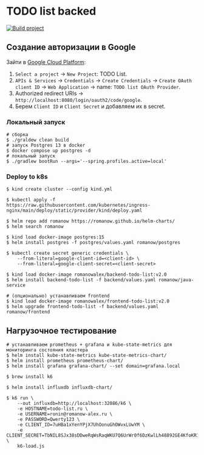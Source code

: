# TODO list backed

[![Build project](https://github.com/Romanow/backend-todo-list/actions/workflows/build.yml/badge.svg?branch=master)](https://github.com/Romanow/backend-todo-list/actions/workflows/build.yml)

## Создание авторизации в Google

Зайти в [Google Cloud Platform](https://console.cloud.google.com/):

1. `Select a project` -> `New Project`: TODO List.
2. `APIs & Services` -> `Credentials` -> `Create Credentials` -> `Create OAuth client ID` -> `Web Application` ->
   name: `TODO list OAuth Provider`.
3. Authorized redirect URIs -> `http://localhost:8080/login/oauth2/code/google`.
4. Берем `Client ID` и `Client Secret` и добавляем их в secret.

### Локальный запуск

```shell
# сборка
$ ./graldew clean build
# запуск Postgres 13 в docker
$ docker compose up postgres -d
# локальный запуск
$ ./gradlew bootRun --args='--spring.profiles.active=local'   
```

### Deploy to k8s

```shell
$ kind create cluster --config kind.yml

$ kubectl apply -f https://raw.githubusercontent.com/kubernetes/ingress-nginx/main/deploy/static/provider/kind/deploy.yaml

$ helm repo add romanow https://romanow.github.io/helm-charts/
$ helm search romanow

$ kind load docker-image postgres:15
$ helm install postgres -f postgres/values.yaml romanow/postgres

$ kubectl create secret generic credentials \
    --from-literal=google-client-id=<client-id> \
    --from-literal=google-client-secret=<client-secret>

$ kind load docker-image romanowalex/backend-todo-list:v2.0
$ helm install backend-todo-list -f backend/values.yaml romanow/java-service

# (опционально) устанавливаем frontend
$ kind load docker-image romanowalex/frontend-todo-list:v2.0
$ helm upgrade frontend-todo-list -f backend/values.yaml romanow/frontend
```

## Нагрузочное тестирование

```shell
# устанавливаем prometheus + grafana и kube-state-metrics для мониторинга состояния кластера
$ helm install kube-state-metrics kube-state-metrics-chart/
$ helm install prometheus prometheus-chart/ 
$ helm install grafana grafana-chart/ --set domain=grafana.local 

$ brew install k6

$ helm install influxdb influxdb-chart/ 

$ k6 run \
    --out influxdb=http://localhost:32086/k6 \
    -e HOSTNAME=todo-list.ru \
    -e USERNAME=ronin@romanow-alex.ru \
    -e PASSWORD=Qwerty123 \
    -e CLIENT_ID=7uHBa1xYenYPjX7UhOonuGhOWvxLUwYM \
    -e CLIENT_SECRET=TbNIL8SJx38sDDweRqWsRaqWKU7Q6UrWr0f6DzKwlLh48892GE4KfoKR1cfIe87e \
    k6-load.js
```
